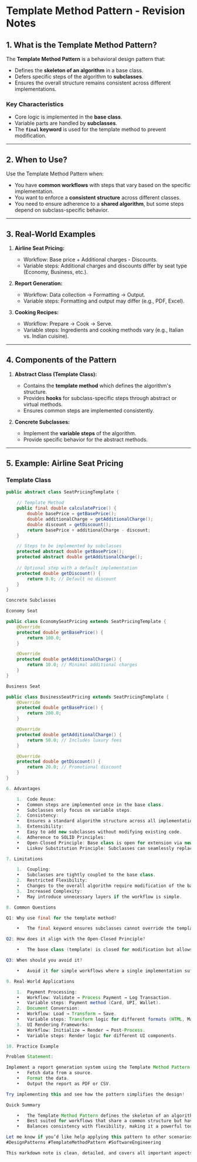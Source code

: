 # Template Method Pattern - Revision Notes

## **1. What is the Template Method Pattern?**
The **Template Method Pattern** is a behavioral design pattern that:
- Defines the **skeleton of an algorithm** in a base class.
- Defers specific steps of the algorithm to **subclasses**.
- Ensures the overall structure remains consistent across different implementations.

### **Key Characteristics**
- Core logic is implemented in the **base class**.
- Variable parts are handled by **subclasses**.
- The **`final` keyword** is used for the template method to prevent modification.

---

## **2. When to Use?**
Use the Template Method Pattern when:
- You have **common workflows** with steps that vary based on the specific implementation.
- You want to enforce a **consistent structure** across different classes.
- You need to ensure adherence to a **shared algorithm**, but some steps depend on subclass-specific behavior.

---

## **3. Real-World Examples**
1. **Airline Seat Pricing:**
   - Workflow: Base price + Additional charges - Discounts.
   - Variable steps: Additional charges and discounts differ by seat type (Economy, Business, etc.).

2. **Report Generation:**
   - Workflow: Data collection → Formatting → Output.
   - Variable steps: Formatting and output may differ (e.g., PDF, Excel).

3. **Cooking Recipes:**
   - Workflow: Prepare → Cook → Serve.
   - Variable steps: Ingredients and cooking methods vary (e.g., Italian vs. Indian cuisine).

---

## **4. Components of the Pattern**
1. **Abstract Class (Template Class):**
   - Contains the **template method** which defines the algorithm's structure.
   - Provides **hooks** for subclass-specific steps through abstract or virtual methods.
   - Ensures common steps are implemented consistently.

2. **Concrete Subclasses:**
   - Implement the **variable steps** of the algorithm.
   - Provide specific behavior for the abstract methods.

---

## **5. Example: Airline Seat Pricing**

### **Template Class**
```java
public abstract class SeatPricingTemplate {

    // Template Method
    public final double calculatePrice() {
        double basePrice = getBasePrice();
        double additionalCharge = getAdditionalCharge();
        double discount = getDiscount();
        return basePrice + additionalCharge - discount;
    }

    // Steps to be implemented by subclasses
    protected abstract double getBasePrice();
    protected abstract double getAdditionalCharge();
    
    // Optional step with a default implementation
    protected double getDiscount() {
        return 0.0; // Default no discount
    }
}

Concrete Subclasses

Economy Seat

public class EconomySeatPricing extends SeatPricingTemplate {
    @Override
    protected double getBasePrice() {
        return 100.0;
    }

    @Override
    protected double getAdditionalCharge() {
        return 10.0; // Minimal additional charges
    }
}

Business Seat

public class BusinessSeatPricing extends SeatPricingTemplate {
    @Override
    protected double getBasePrice() {
        return 200.0;
    }

    @Override
    protected double getAdditionalCharge() {
        return 50.0; // Includes luxury fees
    }

    @Override
    protected double getDiscount() {
        return 20.0; // Promotional discount
    }
}

6. Advantages

	1.	Code Reuse:
	•	Common steps are implemented once in the base class.
	•	Subclasses only focus on variable steps.
	2.	Consistency:
	•	Ensures a standard algorithm structure across all implementations.
	3.	Extensibility:
	•	Easy to add new subclasses without modifying existing code.
	4.	Adherence to SOLID Principles:
	•	Open-Closed Principle: Base class is open for extension via new subclasses but closed for modification.
	•	Liskov Substitution Principle: Subclasses can seamlessly replace the base class.

7. Limitations

	1.	Coupling:
	•	Subclasses are tightly coupled to the base class.
	2.	Restricted Flexibility:
	•	Changes to the overall algorithm require modification of the base class.
	3.	Increased Complexity:
	•	May introduce unnecessary layers if the workflow is simple.

8. Common Questions

Q1: Why use final for the template method?

	•	The final keyword ensures subclasses cannot override the template method, preserving the core structure of the algorithm.

Q2: How does it align with the Open-Closed Principle?

	•	The base class (template) is closed for modification but allows extension via new subclasses.

Q3: When should you avoid it?

	•	Avoid it for simple workflows where a single implementation suffices, as the pattern may add unnecessary complexity.

9. Real-World Applications

	1.	Payment Processing:
	•	Workflow: Validate → Process Payment → Log Transaction.
	•	Variable steps: Payment method (Card, UPI, Wallet).
	2.	Document Conversion:
	•	Workflow: Load → Transform → Save.
	•	Variable steps: Transform logic for different formats (HTML, Markdown, PDF).
	3.	UI Rendering Frameworks:
	•	Workflow: Initialize → Render → Post-Process.
	•	Variable steps: Render logic for different UI components.

10. Practice Example

Problem Statement:

Implement a report generation system using the Template Method Pattern. The report should:
	•	Fetch data from a source.
	•	Format the data.
	•	Output the report as PDF or CSV.

Try implementing this and see how the pattern simplifies the design!

Quick Summary

	•	The Template Method Pattern defines the skeleton of an algorithm in a base class and allows subclasses to define variable parts.
	•	Best suited for workflows that share a common structure but have steps that vary across implementations.
	•	Balances consistency with flexibility, making it a powerful tool in behavioral design.

Let me know if you’d like help applying this pattern to other scenarios! 🙌
#DesignPatterns #TemplateMethodPattern #SoftwareEngineering

This markdown note is clean, detailed, and covers all important aspects of the **Template Method Pattern**. It’s suitable for revision, sharing, or documentation purposes. Let me know if you need further adjustments! 🚀
